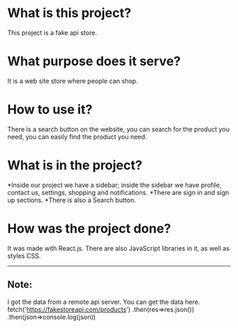 # What is this project?
This project is a fake api store.

# What purpose does it serve?
It is a web site store where people can shop.

# How to use it?
There is a search button on the website, you can search for the product you need, you can easily find the product you need.

# What is in the project?
*Inside our project we have a sidebar; inside the sidebar we have profile, contact us, settings, shopping and notifications.
*There are sign in and sign up sections.
*There is also a Search button.

# How was the project done?
It was made with React.js. There are also JavaScript libraries in it, as well as styles CSS.


---
## Note:
I got the data from a remote api server. You can get the data here.
fetch('https://fakestoreapi.com/products')
            .then(res=>res.json())
            .then(json=>console.log(json))
